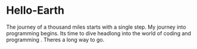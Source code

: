 # Hello-Earth
The journey of a thousand miles starts with a single step. My journey into programming begins.
Its time to dive headlong into the world of coding and programming .
Theres a long way to go.
